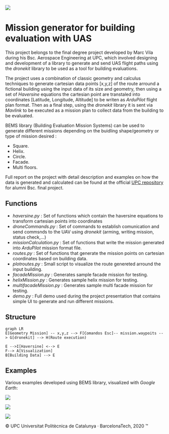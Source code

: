 ![](https://eetac.upc.edu/ca/noticies/eetac.png)

# Mission generator for building evaluation with UAS

This project belongs to the final degree project developed by Marc Vila during his Bsc. Aerospace Engineering at UPC, which involved designing and development of a library to generate and send UAS flight paths using the *dronekit* library to be used as a tool for building evaluations.

The project uses a combination of classic geometry and calculus techniques to generate cartesian data points [x,y,z] of the route arround a fictional building using the input data of its size and geometry, then using a set of *Haversine* equations the cartesian point are transtaled into coordinates [Latitude, Longitude, Altitude] to be writen as *ArduPilot* flight plan format. Then as a final step, using the *dronekit* library it is sent via *Mavlink* to be executed as a mission plan to collect data from the building to be evaluated.

BEMS library (Building Evaluation Mission Systems) can be used to generate different missions depending on the buidling shape/geometry or type of mission desired :
- Square.
- Helix.
- Circle.
- Facade.
- Multi floors.

Full report on the project with detail description and examples on how the data is generated and calculated can be found at the official [UPC repository](https://upcommons.upc.edu/handle/2117/327793) for alumni Bsc. final project.

## Functions 

- *haversine.py* : Set of functions which contain the haversine equations to transform cartesian points into coordinates
- *droneCommands.py* : Set of commands to establish comunication and send commsnds to the UAV using *dronekit* (arming, writing mission, status check,...)
- *missionCalculation.py* : Set of functions that write the mission generated into *ArduPilot* mission format file. 
- *routes.py* : Set of functions that generate the mission points on cartesian coordinates based on building data.
- *plotroutes.py* : Small script to visualize the route genereted arround the input building.
- *facadeMission.py* : Generates sample facade mission for testing.
- *helixMission.py* : Generates sample helix mission for testing.
- *multifacadeMission.py* : Generates sample multi facade mission for testing.
- *demo.py* : Full demo used during the project presentation that contains simple UI to generate and run different missions.

## Structure

```mermaid
graph LR
E[Geometry Mission] -- x,y,z --> F[Comandos Esc]-- mission.waypoits --> G[dronekit] --> H(Route execution)

E -->I[Haversine] <--> E
F--> A[Visualization]
B[Building Data] --> E

```
## Examples

Various examples developed using BEMS library, visualized with *Google Earth*:

![](https://i.ibb.co/MRfdS7Y/123123.jpg)

![](https://i.ibb.co/SnFmPtS/Capture.jpg)

![](https://i.ibb.co/xDrBRfJ/q123.jpg)

© UPC Universitat Politècnica de Catalunya · BarcelonaTech, 2020 ™
